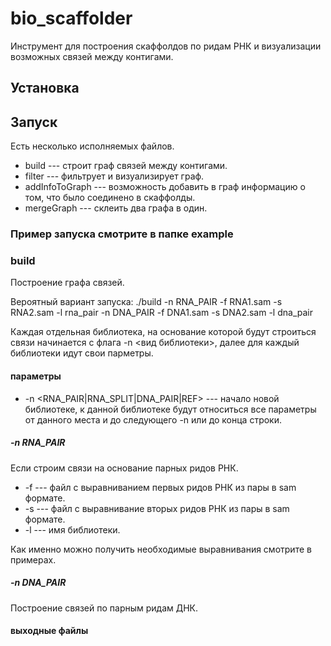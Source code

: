 # bio_scaffolder
Инструмент для построения скаффолдов по ридам РНК и визуализации возможных связей между контигами. 

## Установка

## Запуск
Есть несколько исполняемых файлов. 
  * build --- строит граф связей между контигами. 
  * filter --- фильтрует и визуализирует граф. 
  * addInfoToGraph --- возможность добавить в граф информацию о том, что было соединено в скаффолды. 
  * mergeGraph --- склеить два графа в один. 

### Пример запуска смотрите в папке example

### build
Построение графа связей. 

Вероятный вариант запуска:
    ./build -n RNA_PAIR -f RNA1.sam -s RNA2.sam -l rna_pair -n DNA_PAIR -f DNA1.sam -s DNA2.sam -l dna_pair

Каждая отдельная библиотека, на основание которой будут строиться связи начинается 
с флага -n <вид библиотеки>, далее для каждый библиотеки идут свои парметры. 

#### параметры
 * -n <RNA_PAIR|RNA_SPLIT|DNA_PAIR|REF> --- начало новой библиотеке, к данной библиотеке будут относиться все параметры от данного места и до следующего -n или до конца строки. 
##### -n RNA_PAIR
Если строим связи на основание парных ридов РНК. 
 *  -f <file with alignment in SAM format>  --- файл с выравниванием первых ридов РНК из пары в sam формате. 
 *  -s <file with alignment in SAM format>  --- файл с выравнивание вторых ридов РНК из пары в sam формате. 
 *  -l <lib name> --- имя библиотеки. 

Как именно можно получить необходимые выравнивания смотрите в примерах. 

##### -n DNA_PAIR
Построение связей по парным ридам ДНК.


#### выходные файлы

